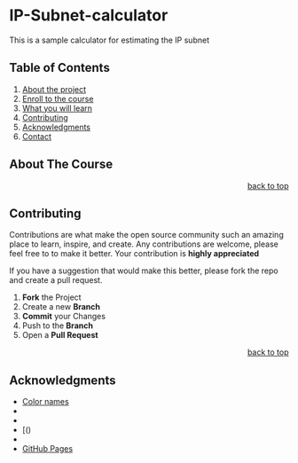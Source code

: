 # IP-Subnet-calculator
This is a sample calculator for estimating the IP subnet

  ## Table of Contents

  <ol>
    <li><a href="#About The Project">About the project</a></li>
    <li><a href="#Enroll to the course">Enroll to the course</a></li>
    <li><a href="#What you will learn">What you will learn</a></li>
    <li><a href="#Contributing">Contributing</a></li>
    <li><a href="#Acknowledgments">Acknowledgments</a></li>
    <li><a href="#Contact">Contact</a></li>
  </ol>


## About The Course



<p align="right"><a href="#top">back to top</a></p>

## Contributing

Contributions are what make the open source community such an amazing place to learn, inspire, and create. Any contributions are welcome, please feel free to to make it better. Your contribution is **highly appreciated**

If you have a suggestion that would make this better, please fork the repo and create a pull request. 

1. **Fork** the Project
2. Create a new **Branch**
3. **Commit** your Changes 
4. Push to the **Branch** 
5. Open a **Pull Request**

<p align="right"><a href="#top">back to top</a></p>

## Acknowledgments

* [Color names](https://htmlcolorcodes.com/color-names/)
* []()
* []()
* [()
* []()
* [GitHub Pages](https://pages.github.com)

